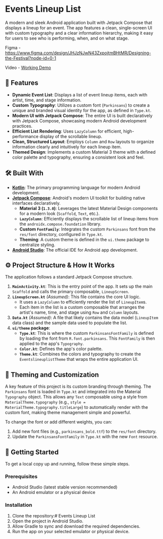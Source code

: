 # Events Lineup List

A modern and sleek Android application built with Jetpack Compose that displays a lineup for an event. The app features a clean, single-screen UI with custom typography and a clear information hierarchy, making it easy for users to see who is performing, when, and on what stage.

Figma - https://www.figma.com/design/JHJzNJwN43ZxpojtmBHtMR/Designing-the-Festival?node-id=0-1

Video - [Working Demo](expandable_list_demo.mp4)

## 🚀 Features

*   **Dynamic Event List**: Displays a list of event lineup items, each with artist, time, and stage information.
*   **Custom Typography**: Utilizes a custom font (`Parkinsans`) to create a unique and branded visual identity for the app, as defined in `Type.kt`.
*   **Modern UI with Jetpack Compose**: The entire UI is built declaratively with Jetpack Compose, showcasing modern Android development practices.
*   **Efficient List Rendering**: Uses `LazyColumn` for efficient, high-performance display of the scrollable lineup.
*   **Clean, Structured Layout**: Employs `Column` and `Row` layouts to organize information clearly and intuitively for each lineup item.
*   **Themed Design**: Implements a custom Material 3 theme with a defined color palette and typography, ensuring a consistent look and feel.

## 🛠️ Built With

*   **[Kotlin](https://kotlinlang.org/)**: The primary programming language for modern Android development.
*   **[Jetpack Compose](https://developer.android.com/jetpack/compose)**: Android's modern UI toolkit for building native interfaces declaratively.
    *   **Material 3 (`1.3.0`)**: Leverages the latest Material Design components for a modern look (`Scaffold`, `Text`, etc.).
    *   **`LazyColumn`**: Efficiently displays the scrollable list of lineup items from the `androidx.compose.foundation` library.
    *   **Custom `FontFamily`**: Integrates the custom `Parkinsans` font from the `res/font` directory, configured in `Type.kt`.
    *   **Theming**: A custom theme is defined in the `ui.theme` package to centralize styling.
*   **[Android Studio](https://developer.android.com/studio)**: The official IDE for Android app development.

## ⚙️ Project Structure & How It Works

The application follows a standard Jetpack Compose structure.

1.  **`MainActivity.kt`**: This is the entry point of the app. It sets up the main `Scaffold` and calls the primary composable, `LineupScreen`.
2.  **`LineupScreen.kt`** *(Assumed)*: This file contains the core UI logic.
    *   It uses a `LazyColumn` to efficiently render the list of `LineupItem`s.
    *   Each item in the list is a custom composable that arranges the artist's name, time, and stage using `Row` and `Column` layouts.
3.  **`Data.kt`** *(Assumed)*: A file that likely contains the data model (`LineupItem` data class) and the sample data used to populate the list.
4.  **`ui/theme` package**:
    *   **`Type.kt`**: This is where the custom `ParkinsansFontFamily` is defined by loading the font from `R.font.parkinsans`. This `FontFamily` is then applied to the app's `Typography`.
    *   **`Color.kt`**: Defines the app's color palette.
    *   **`Theme.kt`**: Combines the colors and typography to create the `EventslineuplistTheme` that wraps the entire application UI.

## 🎨 Theming and Customization

A key feature of this project is its custom branding through theming. The `Parkinsans` font is loaded in `Type.kt` and integrated into the Material `Typography` object. This allows any `Text` composable using a style from `MaterialTheme.typography` (e.g., `style = MaterialTheme.typography.titleLarge`) to automatically render with the custom font, making theme management simple and powerful.

To change the font or add different weights, you can:
1.  Add new font files (e.g., `parkinsans_bold.ttf`) to the `res/font` directory.
2.  Update the `ParkinsansFontFamily` in `Type.kt` with the new `Font` resource.

## 🚀 Getting Started

To get a local copy up and running, follow these simple steps.

### Prerequisites

*   Android Studio (latest stable version recommended)
*   An Android emulator or a physical device

### Installation

1.  Clone the repository:# Events Lineup List
2.  Open the project in Android Studio.
3.  Allow Gradle to sync and download the required dependencies.
4.  Run the app on your selected emulator or physical device.
